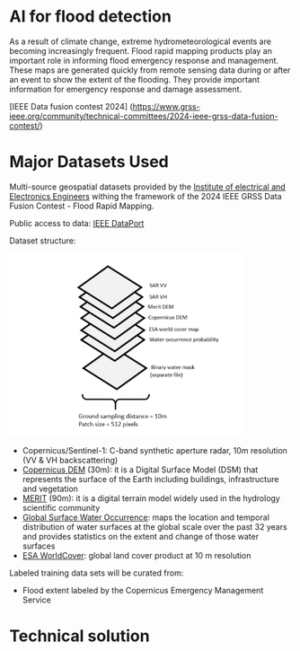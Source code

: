 # AI for flood detection

As a result of climate change, extreme hydrometeorological events are becoming increasingly frequent. Flood rapid mapping products play an important role in informing flood emergency response and management. These maps are generated quickly from remote sensing data during or after an event to show the extent of the flooding. They provide important information for emergency response and damage assessment. 

[IEEE Data fusion contest 2024] (https://www.grss-ieee.org/community/technical-committees/2024-ieee-grss-data-fusion-contest/) 

# Major Datasets Used

Multi-source geospatial datasets provided by the [Institute of electrical and Electronics Engineers](https://www.ieee.org/) withing the framework of the 2024 IEEE GRSS Data Fusion Contest - Flood Rapid Mapping. 

Public access to data: [IEEE DataPort](https://ieee-dataport.org/competitions/2024-ieee-grss-data-fusion-contest-flood-rapid-mapping)

Dataset structure: 

![Data structure](https://github.com/mariarisco/ML_SAR_floods/blob/main/src/img/Data_structure.png)


- Copernicus/Sentinel-1: C-band synthetic aperture radar, 10m resolution (VV & VH backscattering)
- [Copernicus DEM](https://dataspace-copernicus-eu.translate.goog/explore-data/data-collections/copernicus-contributing-missions/collections-description/COP-DEM?_x_tr_sl=en&_x_tr_tl=es&_x_tr_hl=es&_x_tr_pto=sc) (30m): it is a Digital Surface Model (DSM) that represents the surface of the Earth including buildings, infrastructure and vegetation
- [MERIT](https://hydro.iis.u-tokyo.ac.jp/~yamadai/MERIT_DEM/) (90m): it is a digital terrain model widely used in the hydrology scientific community
- [Global Surface Water Occurrence](https://global-surface-water.appspot.com/): maps the location and temporal distribution of water surfaces at the global scale over the past 32 years and provides statistics on the extent and change of those water surfaces
- [ESA WorldCover](https://esa-worldcover.org/en/data-access): global land cover product at 10 m resolution

Labeled training data sets will be curated from:
- Flood extent labeled by the Copernicus Emergency Management Service

# Technical solution

